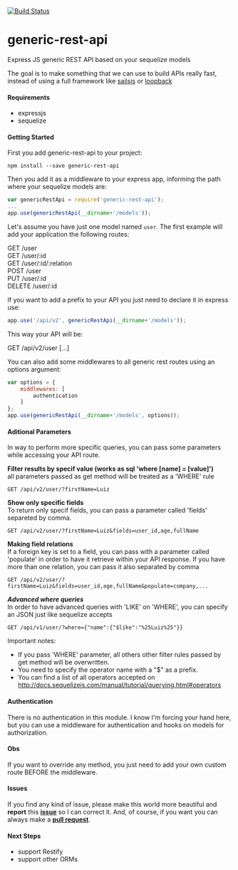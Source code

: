 [![Build Status](https://travis-ci.org/luizguilhermesj/generic-rest-api.svg?branch=master)](https://travis-ci.org/luizguilhermesj/generic-rest-api)

# generic-rest-api
Express JS generic REST API based on your sequelize models

The goal is to make something that we can use to build APIs really fast, instead of using a full framework like [sailsjs](http://sailsjs.com/) or [loopback](http://loopback.io/)


#### Requirements

* expressjs
* sequelize

#### Getting Started

First you add generic-rest-api to your project:

```shell
npm install --save generic-rest-api
```

Then you add it as a middleware to your express app, informing the path where your sequelize models are:

```javascript
var genericRestApi = require('generic-rest-api');
...
app.use(genericRestApi(__dirname+'/models'));
```

Let's assume you have just one model named `user`. The first example will add your application the following routes:

GET /user  
GET /user/:id  
GET /user/:id/:relation  
POST /user  
PUT /user/:id  
DELETE /user/:id  

If you want to add a prefix to your API you just need to declare it in express use:

```javascript
app.use('/api/v2', genericRestApi(__dirname+'/models'));
```

This way your API will be:

GET /api/v2/user
[...]

You can also add some middlewares to all generic rest routes using an options argument:

```javascript
var options = {
    middlewares: [
        authentication
    ]
};
app.use(genericRestApi(__dirname+'/models', options));
```

#### Aditional Parameters  
In way to perform more specific queries, you can pass some parameters while accessing your API route.

**Filter results by specif value (works as sql 'where [name] = [value]')**  
all parameters passed as get method will be treated as a 'WHERE' rule
```
GET /api/v2/user/?firstName=Luiz
```

**Show only specific fields**  
To return only specif fields, you can pass a parameter called 'fields' separeted by comma.
```
GET /api/v2/user/?firstName=Luiz&fields=user_id,age,fullName
```

**Making field relations**  
If a foreign key is set to a field, you can pass with a parameter called 'populate' in order to have it retrieve within your API response. If you have more than one relation, you can pass it also separated by comma
```
GET /api/v2/user/?firstName=Luiz&fields=user_id,age,fullName&populate=company,...
```

***Advanced where queries***  
In order to have advanced queries with 'LIKE' on 'WHERE', you can specify an JSON just like sequelize accepts
```
GET /api/v1/user/?where={"name":{"$like":"%25Luiz%25"}}
```

Important notes:
* If you pass 'WHERE' parameter, all others other filter rules passed by get method will be overwritten.
* You need to specify the operator name with a "$" as a prefix.
* You can find a list of all operators accepted on http://docs.sequelizejs.com/manual/tutorial/querying.html#operators

#### Authentication  

There is no authentication in this module.
I know I'm forcing your hand here, but you can use a middleware for authentication and hooks on models for authorization.


#### Obs  

If you want to override any method, you just need to add your own custom route BEFORE the middleware.

#### Issues

If you find any kind of issue, please make this world more beautiful and **report** this [**issue**](https://github.com/luizguilhermesj/generic-rest-api/issues) so I can correct it.
And, of course, if you want you can always make a [**pull request**](https://github.com/luizguilhermesj/generic-rest-api/pulls).

#### Next Steps

* support Restify
* support other ORMs
